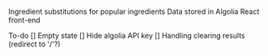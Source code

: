 Ingredient substitutions for popular ingredients
Data stored in Algolia
React front-end

To-do
[] Empty state
[] Hide algolia API key
[] Handling clearing results (redirect to '/'?)
